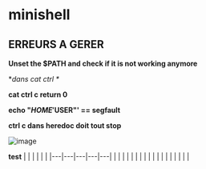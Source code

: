 # minishell

## ERREURS A GERER

**Unset the $PATH and check if it is not working anymore**

**dans cat ctrl \**

**cat ctrl c return 0**

**echo "$HOME '$USER"' == segfault**

**ctrl c dans heredoc doit tout stop**

![image](https://cdn.discordapp.com/attachments/856902451403423745/969613000052994068/unknown.png)

**test**
|   |   |   |   |   |
|---|---|---|---|---|
|   |   |   |   |   |
|   |   |   |   |   |
|   |   |   |   |   |
